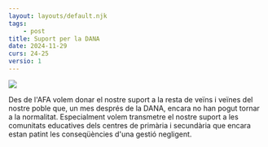 ```yaml
---
layout: layouts/default.njk
tags: 
    - post
title: Suport per la DANA
date: 2024-11-29
curs: 24-25
versio: 1
---
```


![](/assets/imgs/2024-11-29-mazon-dimissio.jpg)

Des de l'AFA volem donar el nostre suport a la resta de veïns i veïnes del nostre poble que, un mes després de la DANA, encara no han pogut tornar a la normalitat. Especialment volem transmetre el nostre suport a les comunitats educatives dels centres de primària i secundària que encara estan patint les conseqüències d'una gestió negligent.